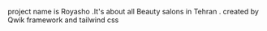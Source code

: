 project name is Royasho .It's about all Beauty salons in Tehran .
created by Qwik framework and tailwind css
